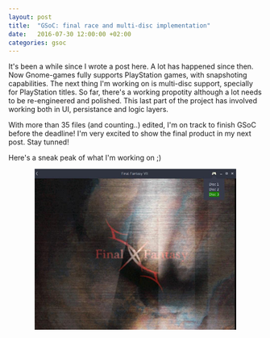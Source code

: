 ```yaml
---
layout: post
title:  "GSoC: final race and multi-disc implementation"
date:   2016-07-30 12:00:00 +02:00
categories: gsoc
---
```

It's been a while since I wrote a post here. A lot has happened since then.
Now Gnome-games fully supports PlayStation games, with snapshoting capabilities.
The next thing I'm working on is multi-disc support, specially for PlayStation titles.
So far, there's a working propotity although a lot needs to be re-engineered and polished.
This last part of the project has involved working both in UI, persistance and logic layers.

With more than 35 files (and counting..) edited, I'm on track to finish GSoC before the
deadline! I'm very excited to show the final product in my next post. Stay tunned!

Here's a sneak peak of what I'm working on ;)

<img src="/img/posts/multi-disc-beta.jpg" alt="js-cpp-logos" style="width: 400px; display: block;
    margin-left: auto;
    margin-right: auto;"/>
